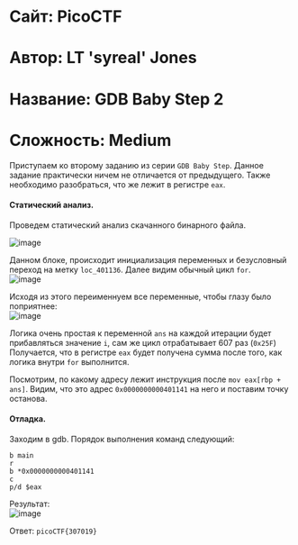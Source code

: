 
# Сайт: PicoCTF
# Автор: LT 'syreal' Jones
# Название: GDB Baby Step 2
# Сложность: Medium

Приступаем ко второму заданию из серии `GDB Baby Step`. Данное задание практически ничем не отличается от предыдущего.
Также необходимо разобраться, что же лежит в регистре `eax`.

#### Статический анализ. 

Проведем статический анализ скачанного бинарного файла. <br />

![image](https://github.com/user-attachments/assets/0c09b5fe-fd22-47d5-9643-6cc9e11ac288)

Данном блоке, происходит инициализация переменных и безусловный переход на метку `loc_401136`. Далее видим обычный цикл `for`. <br />
![image](https://github.com/user-attachments/assets/31e0fb22-11d9-4565-97f6-bfd25271d37a)

Исходя из этого переименнуем все переменные, чтобы глазу было поприятнее: <br />
![image](https://github.com/user-attachments/assets/e79e350e-41fc-4016-a1d1-24637bc7a71f)

Логика очень простая к переменной `ans` на каждой итерации будет прибавляться значение `i`, сам же цикл отрабатывает 607 раз (`0x25F`)
Получается, что в регистре `eax` будет получена сумма после того, как логика внутри `for` выполнится.

Посмотрим, по какому адресу лежит инструкция после `mov eax[rbp + ans]`. Видим, что это адрес `0x0000000000401141` на него и поставим точку останова.

#### Отладка.

Заходим в gdb. Порядок выполнения команд следующий: 
```gdb
b main
r
b *0x0000000000401141
c
p/d $eax
```
Результат: <br />
![image](https://github.com/user-attachments/assets/24d17707-fafc-4196-a818-d1ebb90df220)

Ответ: `picoCTF{307019}`



